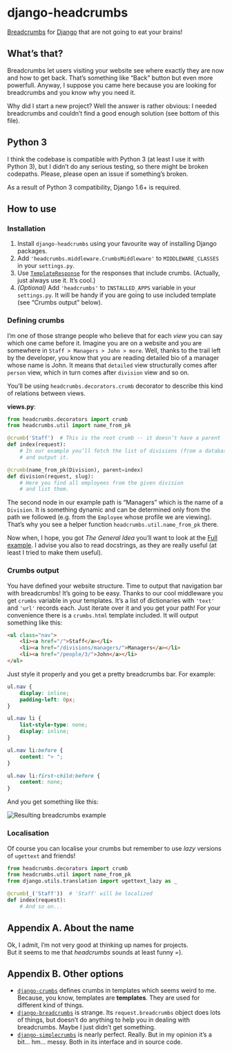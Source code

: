 django-headcrumbs
==================

[Breadcrumbs][breadcrumbs] for [Django][django] that are not going to eat your brains!


What’s that?
-------------

Breadcrumbs let users visiting your website see where exactly they are now
and how to get back. That’s something like “Back” button but
even more powerfull. Anyway, I suppose you came here because you are
looking for breadcrumbs and you know why you need it.

Why did I start a new project? Well the answer is rather obvious:
I needed breadcrumbs and couldn’t find a good enough solution
(see bottom of this file).


Python 3
---------

I think the codebase is compatible with Python 3 (at least I use it with Python 3),
but I didn’t do any serious testing, so there might be broken codepaths. Please,
please open an issue if something’s broken.

As a result of Python 3 compatibility, Django 1.6+ is required.


How to use
-----------

### Installation ###
1. Install `django-headcrumbs` using your favourite way of installing Django packages.
3. Add `'headcrumbs.middleware.CrumbsMiddleware'` to `MIDDLEWARE_CLASSES`
   in your `settings.py`.
4. Use [`TemplateResponse`][template-response] for the responses
   that include crumbs. (Actually, just always use it. It’s cool.)
5. _(Optional)_ Add `'headcrumbs'` to `INSTALLED_APPS` variable in your
  `settings.py`. It will be handy if you are going to use included template
  (see “Crumbs output” below).

### Defining crumbs ###
I’m one of those strange people who believe that for each _view_ you can say
which one came before it. Imagine you are on a website and you are somewhere
in `Staff > Managers > John > more`. Well, thanks to the trail left by
the developer, you know that you are reading detailed bio of a manager
whose name is John. It means that `detailed` view structurally comes after
`person` view, which in turn comes after `division` view and so on.

You’ll be using `headcrumbs.decorators.crumb` decorator to describe this kind
of relations between views.

**views.py**:

```python
from headcrumbs.decorators import crumb
from headcrumbs.util import name_from_pk

@crumb('Staff')  # This is the root crumb -- it doesn’t have a parent
def index(request):
    # In our example you’ll fetch the list of divisions (from a database)
    # and output it.

@crumb(name_from_pk(Division), parent=index)
def division(request, slug):
    # Here you find all employees from the given division
    # and list them.
```

The second node in our example path is “Managers” which is the name
of a `Division`. It is something dynamic and can be determined only from
the path we followed (e.g. from the `Employee` whose profile we are viewing).
That’s why you see a helper function `headcrumbs.util.name_from_pk` there.

Now when, I hope, you got _The General Idea_ you’ll want to look at the
[Full example](http://github.com/kirelagin/django-headcrumbs/wiki/Full-example).
I advise you also to read docstrings, as they are
really useful (at least I tried to make them useful).

### Crumbs output ###
You have defined your website structure. Time to output
that navigation bar with breadcrumbs! It’s going to be easy.
Thanks to our cool middleware you get `crumbs` variable in your templates.
It’s a list of dictionaries with `'text'` and `'url'` records each. Just
iterate over it and you get your path! For your convenience there is a
`crumbs.html` template included. It will output something like this:

```html
<ul class="nav">
    <li><a href="/">Staff</a></li>
    <li><a href="/divisions/managers/">Managers</a></li>
    <li><a href="/people/3/">John</a></li>
</ul>
```

Just style it properly and you get a pretty breadcrumbs bar. For example:

```css
ul.nav {
    display: inline;
    padding-left: 0px;
}

ul.nav li {
    list-style-type: none;
    display: inline;
}

ul.nav li:before {
    content: "> ";
}

ul.nav li:first-child:before {
    content: none;
}
```

And you get something like this:

![Resulting breadcrumbs example](https://raw.githubusercontent.com/kirelagin/django-headcrumbs/gh-pages/bar.png)

### Localisation ###
Of course you can localise your crumbs but remember to use _lazy_ versions of `ugettext` and friends!

```python
from headcrumbs.decorators import crumb
from headcrumbs.util import name_from_pk
from django.utils.translation import ugettext_lazy as _

@crumb(_('Staff'))  # 'Staff' will be localized
def index(request):
    # And so on...
```


Appendix A. About the name
---------------------------

Ok, I admit, I’m not very good at thinking up  names for projects.  
But it seems to me that *headcrumbs* sounds at least funny =).

Appendix B. Other options
--------------------------

*   [`django-crumbs`][3] defines crumbs in templates which seems weird to me.
    Because, you know, templates are **templates**. They are used for different
    kind of things.
*   [`django-breadcrumbs`][4] is strange. Its `request.breadcrumbs` object does lots of things,
    but doesn’t do anything to help you in dealing with breadcrumbs. Maybe I just didn’t get
    something.
*   [`django-simplecrumbs`][5] is nearly perfect. Really. But in my opinion it’s a bit… hm…
    messy. Both in its interface and in source code.

[breadcrumbs]:          https://en.wikipedia.org/wiki/Breadcrumb_%28navigation%29
[django]:               https://www.djangoproject.com/
[template-response]:    https://docs.djangoproject.com/en/dev/ref/template-response/
[3]:                    https://code.google.com/p/django-crumbs/
[4]:                    https://github.com/chronossc/django-breadcrumbs/
[5]:                    https://bitbucket.org/anti_social/django-simplecrumbs
